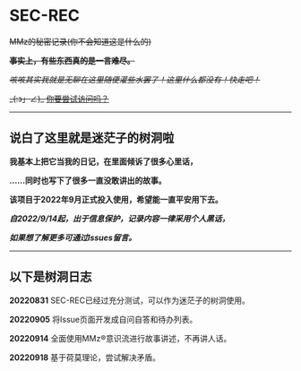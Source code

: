 # SEC-REC
~~MMz的秘密记录(你不会知道这是什么的)~~

~~**事实上，有些东西真的是一言难尽。**~~

~~*咳咳其实我就是无聊在这里随便灌些水罢了！这里什么都没有！快走吧！*~~

~~\_(:з」∠)\_ [你要尝试访问吗？](https://mimangz.github.io/SEC-REC/init.html)~~

---
## 说白了这里就是迷茫子的树洞啦

**我基本上把它当我的日记，在里面倾诉了很多心里话，**

**……同时也写下了很多一直没敢讲出的故事。**

**该项目于2022年9月正式投入使用，希望能一直平安用下去。**

***自2022/9/14起，出于信息保护，记录内容一律采用个人黑话，***

***如果想了解更多可通过Issues留言。***

---
## 以下是树洞日志

**20220831** SEC-REC已经过充分测试，可以作为迷茫子的树洞使用。

**20220905** 将Issue页面开发成自问自答和待办列表。

**20220914** 全面使用MMz®意识流进行故事讲述，不再讲人话。

**20220918** 基于荷莫理论，尝试解决矛盾。
